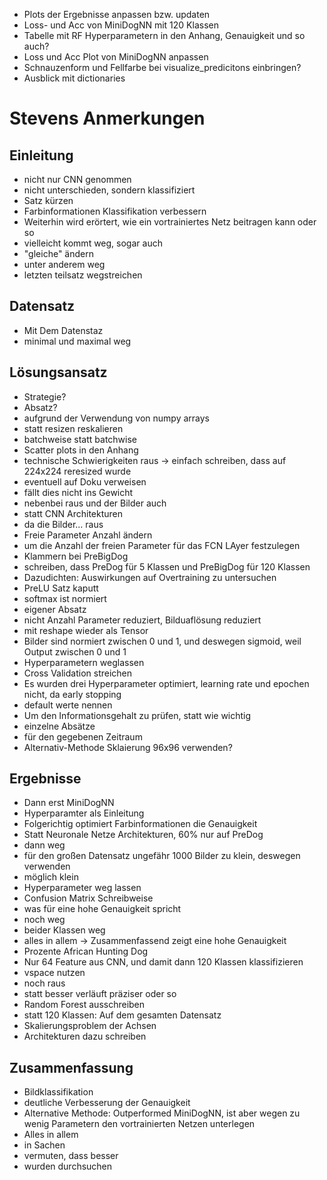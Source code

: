 * Plots der Ergebnisse anpassen bzw. updaten
* Loss- und Acc von MiniDogNN mit 120 Klassen
* Tabelle mit RF Hyperparametern in den Anhang, Genauigkeit und so auch?
* Loss und Acc Plot von MiniDogNN anpassen
* Schnauzenform und Fellfarbe bei visualize_predicitons einbringen?
* Ausblick mit dictionaries

# Stevens Anmerkungen
## Einleitung
* nicht nur CNN genommen
* nicht unterschieden, sondern klassifiziert
* Satz kürzen
* Farbinformationen Klassifikation verbessern
* Weiterhin wird erörtert, wie ein vortrainiertes Netz beitragen kann oder so
* vielleicht kommt weg, sogar auch
* "gleiche" ändern
* unter anderem weg
* letzten teilsatz wegstreichen

## Datensatz
* Mit Dem Datenstaz
* minimal und maximal weg

## Lösungsansatz
* Strategie?
* Absatz?
* aufgrund der Verwendung von numpy arrays
* statt resizen reskalieren
* batchweise statt batchwise
* Scatter plots in den Anhang
* technische Schwierigkeiten raus -> einfach schreiben, dass auf 224x224 reresized wurde
* eventuell auf Doku verweisen
* fällt dies nicht ins Gewicht
* nebenbei raus und der Bilder auch
* statt CNN Architekturen
* da die Bilder... raus
* Freie Parameter Anzahl ändern
* um die Anzahl der freien Parameter für das FCN LAyer festzulegen
* Klammern bei PreBigDog
* schreiben, dass PreDog für 5 Klassen und PreBigDog für 120 Klassen
* Dazudichten: Auswirkungen auf Overtraining zu untersuchen
* PreLU Satz kaputt
* softmax ist normiert
* eigener Absatz
* nicht Anzahl Parameter reduziert, Bilduaflösung reduziert
* mit reshape wieder als Tensor
* Bilder sind normiert zwischen 0 und 1, und deswegen sigmoid, weil Output zwischen 0 und 1
* Hyperparametern weglassen
* Cross Validation streichen
* Es wurden drei Hyperparameter optimiert, learning rate und epochen nicht, da early stopping
* default werte nennen
* Um den Informationsgehalt zu prüfen, statt wie wichtig
* einzelne Absätze
* für den gegebenen Zeitraum
* Alternativ-Methode Sklaierung 96x96 verwenden?

## Ergebnisse
* Dann erst MiniDogNN
* Hyperparamter als Einleitung
* Folgerichtig optimiert Farbinformationen die Genauigkeit
* Statt Neuronale Netze Architekturen, 60% nur auf PreDog
* dann weg
* für den großen Datensatz ungefähr 1000 Bilder zu klein, deswegen verwenden
* möglich klein
* Hyperparameter weg lassen
* Confusion Matrix Schreibweise
* was für eine hohe Genauigkeit spricht
* noch weg
* beider Klassen weg
* alles in allem -> Zusammenfassend zeigt eine hohe Genauigkeit
* Prozente African Hunting Dog
* Nur 64 Feature aus CNN, und damit dann 120 Klassen klassifizieren
* vspace nutzen
* noch raus
* statt besser verläuft präziser oder so
* Random Forest ausschreiben
* statt 120 Klassen: Auf dem gesamten Datensatz
* Skalierungsproblem der Achsen
* Architekturen dazu schreiben

## Zusammenfassung
* Bildklassifikation
* deutliche Verbesserung der Genauigkeit
* Alternative Methode: Outperformed MiniDogNN, ist aber wegen zu wenig Parametern
den vortrainierten Netzen unterlegen
* Alles in allem
* in Sachen
* vermuten, dass besser
* wurden durchsuchen
